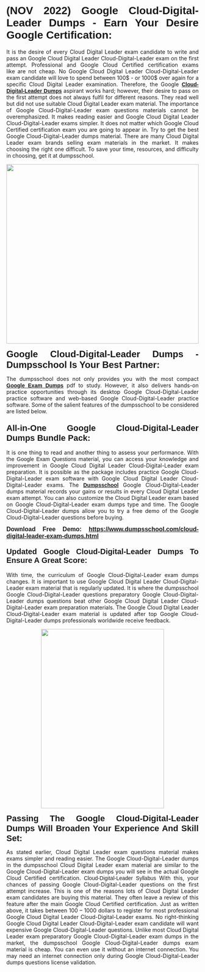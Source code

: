 <h1 style="text-align: justify;"><strong><span style="font-family:Verdana,Geneva,sans-serif;">(NOV 2022) Google Cloud-Digital-Leader Dumps - Earn Your Desire Google Certification:</span></strong></h1>

<p style="text-align: justify;">It is the desire of every Cloud Digital Leader exam candidate to write and pass an Google Cloud Digital Leader Cloud-Digital-Leader exam on the first attempt. Professional and Google Cloud Certified certification exams like are not cheap. No Google Cloud Digital Leader Cloud-Digital-Leader exam candidate will love to spend between 100$ - or 1000$ over again for a specific Cloud Digital Leader examination. Therefore, the Google <a href="https://www.dumpsschool.com/cloud-digital-leader-exam-dumps.html"><strong><span style="font-family:Verdana,Geneva,sans-serif;">Cloud-Digital-Leader Dumps</span></strong></a> aspirant works hard; however, their desire to pass on the first attempt does not always fulfil for different reasons. They read well but did not use suitable Cloud Digital Leader exam material. The importance of Google Cloud-Digital-Leader exam questions materials cannot be overemphasized. It makes reading easier and Google Cloud Digital Leader Cloud-Digital-Leader exams simpler. It does not matter which Google Cloud Certified certification exam you are going to appear in. Try to get the best Google Cloud-Digital-Leader dumps material. There are many Cloud Digital Leader exam brands selling exam materials in the market. It makes choosing the right one difficult. To save your time, resources, and difficulty in choosing, get it at dumpsschool.</p>

<p style="text-align: justify;"><a href="https://www.dumpsschool.com/cloud-digital-leader-exam-dumps.html"><img alt="" src="https://lh3.googleusercontent.com/pw/AL9nZEV1Ag38xka4W8ifoWN2t2vHdBVjyAp1NL1CkQ1mZfPRORv4Dbq1qDWlgf27EBwHwPPMVIFS_yjSpqtGIpPut4TL9DkJ8d6nbt3s9w6fVbeXXqZ0moOxWorc5k8bMRBajEJLeeh_Nw14DDSAV3isPRY=w1659-h933-no?authuser=0" style="width: 100%; height: 470px;" /></a></p>

<p style="text-align: justify;"><span style="font-family:Verdana,Geneva,sans-serif;"><strong><span style="font-size:24px;">Google Cloud-Digital-Leader Dumps - Dumpsschool Is Your Best Partner:</span></strong></span></p>

<p style="text-align: justify;">The dumpsschool does not only provides you with the most compact <a href="https://www.dumpsschool.com/google-braindumps.html"><span style="font-family:Verdana,Geneva,sans-serif;"><strong>Google Exam Dumps</strong></span></a> pdf to study. However, it also delivers hands-on practice opportunities through its desktop Google Cloud-Digital-Leader practice software and web-based Google Cloud-Digital-Leader practice software. Some of the salient features of the dumpsschool to be considered are listed below.</p>

<h3 style="text-align: justify;"><span style="font-size:22px;"><span style="font-family:Verdana,Geneva,sans-serif;"><strong>All-in-One Google Cloud-Digital-Leader Dumps Bundle Pack:</strong></span></span></h3>

<p style="text-align: justify;">It is one thing to read and another thing to assess your performance. With the <span style="font-family:Verdana,Geneva,sans-serif;">Google Exam Questions</span> material, you can access your knowledge and improvement in Google Cloud Digital Leader Cloud-Digital-Leader exam preparation. It is possible as the package includes practice Google Cloud-Digital-Leader exam software with Google Cloud Digital Leader Cloud-Digital-Leader exams. The <a href="https://www.dumpsschool.com/"><span style="font-family:Verdana,Geneva,sans-serif;"><strong>Dumpsschool</strong></span></a> Google Cloud-Digital-Leader dumps material records your gains or results in every Cloud Digital Leader exam attempt. You can also customize the Cloud Digital Leader exam based on Google Cloud-Digital-Leader exam dumps type and time. The Google Cloud-Digital-Leader dumps allow you to try a free demo of the Google Cloud-Digital-Leader questions before buying.</p>

<p style="text-align: justify;"><span style="font-size:16px;"><span style="font-family:Verdana,Geneva,sans-serif;"><strong>Download Free Demo: <a href="https://www.dumpsschool.com/cloud-digital-leader-exam-dumps.html">https://www.dumpsschool.com/cloud-digital-leader-exam-dumps.html</a></strong></span></span></p>

<h4 style="text-align: justify;"><span style="font-family:Verdana,Geneva,sans-serif;"><strong><span style="font-size:20px;">Updated Google Cloud-Digital-Leader Dumps To Ensure A Great Score:</span></strong></span></h4>

<p style="text-align: justify;">With time, the curriculum of Google Cloud-Digital-Leader exam dumps changes. It is important to use Google Cloud Digital Leader Cloud-Digital-Leader exam material that is regularly updated. It is where the dumpsschool Google Cloud-Digital-Leader questions preparatory Google Cloud-Digital-Leader dumps questions beat other Google Cloud Digital Leader Cloud-Digital-Leader exam preparation materials. The Google Cloud Digital Leader Cloud-Digital-Leader exam material is updated after top Google Cloud-Digital-Leader dumps professionals worldwide receive feedback.</p>

<p style="text-align: center;"><a href="https://www.dumpsschool.com/cloud-digital-leader-exam-dumps.html"><img alt="" src="https://lh3.googleusercontent.com/pw/AL9nZEV5qZaYqXQG3Tw5Y9MCG2k6nDstGS7qoS3QfilPoiYkrGjD8QJIUIVLroFUlTCmol7hxoqRInNgAf6_kg1R2EM3HK5Q30OdTGRRiaaZLURniAPpLIiWYzYRAwKG7BVZIXtm3GOWG0uvTzz15HsIHeE=s933-no?authuser=0" style="width: 80%; height: 470px;" /></a></p>

<p style="text-align: justify;"><strong><span style="font-family:Verdana,Geneva,sans-serif;"><span style="font-size:22px;">Passing The Google Cloud-Digital-Leader Dumps Will Broaden Your Experience And Skill Set:</span></span></strong></p>

<p style="text-align: justify;">As stated earlier, Cloud Digital Leader exam questions material makes exams simpler and reading easier. The Google Cloud-Digital-Leader dumps in the dumpsschool Cloud Digital Leader exam material are similar to the Google Cloud-Digital-Leader exam dumps you will see in the actual Google Cloud Certified certification. <span style="font-family:Verdana,Geneva,sans-serif;">Cloud-Digital-Leader Syllabus</span> With this, your chances of passing Google Cloud-Digital-Leader questions on the first attempt increase. This is one of the reasons lots of Cloud Digital Leader exam candidates are buying this material. They often leave a review of this feature after the main Google Cloud Certified certification. Just as written above, it takes between 100 – 1000 dollars to register for most professional Google Cloud Digital Leader Cloud-Digital-Leader exams. No right-thinking Google Cloud Digital Leader Cloud-Digital-Leader exam candidate will want expensive Google Cloud-Digital-Leader questions. Unlike most Cloud Digital Leader exam preparatory Google Cloud-Digital-Leader exam dumps in the market, the dumpsschool Google Cloud-Digital-Leader dumps exam material is cheap. You can even use it without an internet connection. You may need an internet connection only during Google Cloud-Digital-Leader dumps questions license validation.</p>
